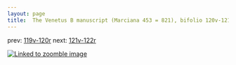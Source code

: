 ```yaml
---
layout: page
title:  The Venetus B manuscript (Marciana 453 = 821), bifolio 120v-121r
---
```


prev: [119v-120r](../119v-120r/) next: [121v-122r](../121v-122r/)



[![Linked to zoomble image](http://www.homermultitext.org/iipsrv?IIIF=/project/homer/pyramidal/deepzoom/hmt/vbbifolio/v1/vb_120v_121r.tif/full/2000,/0/default.jpg)](http://www.homermultitext.org/ict2/?urn=urn:cite2:hmt:vbbifolio.v1:vb_120v_121r)

